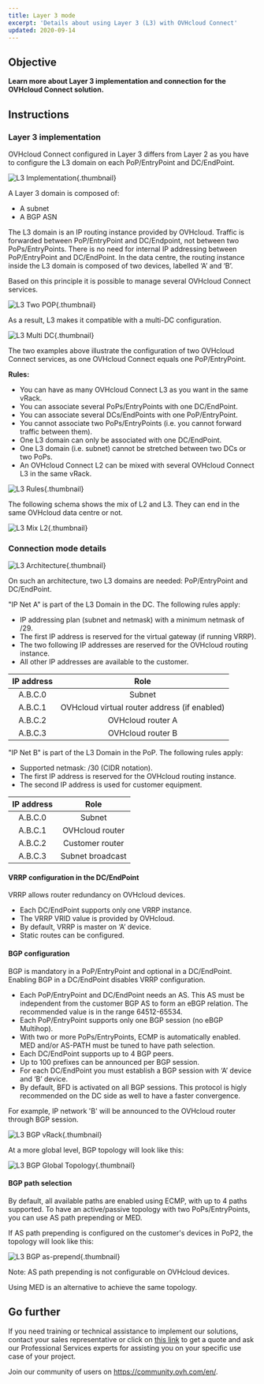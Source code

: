 ```yaml
---
title: Layer 3 mode
excerpt: 'Details about using Layer 3 (L3) with OVHcloud Connect'
updated: 2020-09-14
---
```


## Objective

**Learn more about Layer 3 implementation and connection for the OVHcloud Connect solution.**

## Instructions

### Layer 3 implementation

OVHcloud Connect configured in Layer 3 differs from Layer 2 as you have to configure the L3 domain on each PoP/EntryPoint and DC/EndPoint.

![L3 Implementation](images/occ-l3-implementation.png){.thumbnail}

A Layer 3 domain is composed of:

- A subnet
- A BGP ASN

The L3 domain is an IP routing instance provided by OVHcloud. Traffic is forwarded between PoP/EntryPoint and DC/Endpoint, not between two PoPs/EntryPoints. There is no need for internal IP addressing between PoP/EntryPoint and DC/EndPoint. In the data centre, the routing instance inside the L3 domain is composed of two devices, labelled ‘A’ and ‘B’.

Based on this principle it is possible to manage several OVHcloud Connect services. 

![L3 Two POP](images/occ-l3-twopop.png){.thumbnail}

As a result, L3 makes it compatible with a multi-DC configuration.

![L3 Multi DC](images/occ-l3-multidc.png){.thumbnail}

The two examples above illustrate the configuration of two OVHcloud Connect services, as one OVHcloud Connect equals one PoP/EntryPoint.

**Rules:**

- You can have as many OVHcloud Connect L3 as you want in the same vRack.
- You can associate several PoPs/EntryPoints with one DC/EndPoint.
- You can associate several DCs/EndPoints with one PoP/EntryPoint.
- You cannot associate two PoPs/EntryPoints (i.e. you cannot forward traffic between them).
- One L3 domain can only be associated with one DC/EndPoint.
- One L3 domain (i.e. subnet) cannot be stretched between two DCs or two PoPs.
- An OVHcloud Connect L2 can be mixed with several OVHcloud Connect L3 in the same vRack.

![L3 Rules](images/occ-l3-rules.gif){.thumbnail}

The following schema shows the mix of L2 and L3. They can end in the same OVHcloud data centre or not.

![L3 Mix L2](images/occ-l3-mixl2.png){.thumbnail}

### Connection mode details

![L3 Architecture](images/occ-l3-architecture.png){.thumbnail}

On such an architecture, two L3 domains are needed: PoP/EntryPoint and DC/EndPoint.

"IP Net A" is part of the L3 Domain in the DC. The following rules apply:

- IP addressing plan (subnet and netmask) with a minimum netmask of /29.
- The first IP address is reserved for the virtual gateway (if running VRRP).
- The two following IP addresses are reserved for the OVHcloud routing instance.
- All other IP addresses are available to the customer.

| IP address | Role |
|:-----:|:-----:|
| A.B.C.0 | Subnet |
| A.B.C.1 | OVHcloud virtual router address (if enabled) |
| A.B.C.2 | OVHcloud router A |
| A.B.C.3 | OVHcloud router B |

"IP Net B" is part of the L3 Domain in the PoP. The following rules apply:

- Supported netmask: /30 (CIDR notation).
- The first IP address is reserved for the OVHcloud routing instance.
- The second IP address is used for customer equipment.

| IP address | Role |
|:-----:|:-----:|
| A.B.C.0 | Subnet |
| A.B.C.1 | OVHcloud router |
| A.B.C.2 | Customer router |
| A.B.C.3 | Subnet broadcast |

#### VRRP configuration in the DC/EndPoint

VRRP allows router redundancy on OVHcloud devices.

- Each DC/EndPoint supports only one VRRP instance.
- The VRRP VRID value is provided by OVHcloud.
- By default, VRRP is master on ‘A’ device.
- Static routes can be configured. 

#### BGP configuration

BGP is mandatory in a PoP/EntryPoint and optional in a DC/EndPoint. Enabling BGP in a DC/EndPoint disables VRRP configuration.

- Each PoP/EntryPoint and DC/EndPoint needs an AS. This AS must be independent from the customer BGP AS to form an eBGP relation. The recommended value is in the range 64512-65534.
- Each PoP/EntryPoint supports only one BGP session (no eBGP Multihop).
- With two or more PoPs/EntryPoints, ECMP is automatically enabled. MED and/or AS-PATH must be tuned to have path selection.
- Each DC/EndPoint supports up to 4 BGP peers.
- Up to 100 prefixes can be announced per BGP session.
- For each DC/EndPoint you must establish a BGP session with ‘A’ device and ‘B’ device.
- By default, BFD is activated on all BGP sessions. This protocol is higly recommended on the DC side as well to have a faster convergence.

For example, IP network 'B' will be announced to the OVHcloud router through BGP session.

![L3 BGP vRack](images/occ-l3-bgpvrack.png){.thumbnail}

At a more global level, BGP topology will look like this:

![L3 BGP Global Topology](images/occ-l3-bgpglobal.png){.thumbnail}

#### BGP path selection

By default, all available paths are enabled using ECMP, with up to 4 paths supported. To have an active/passive topology with two PoPs/EntryPoints, you can use AS path prepending or MED.

If AS path prepending is configured on the customer's devices in PoP2, the topology will look like this:

![L3 BGP as-prepend](images/occ-l3-bgpasprepend-med.png){.thumbnail}

Note: AS path prepending is not configurable on OVHcloud devices.

Using MED is an alternative to achieve the same topology.

## Go further

If you need training or technical assistance to implement our solutions, contact your sales representative or click on [this link](https://www.ovhcloud.com/pt/professional-services/) to get a quote and ask our Professional Services experts for assisting you on your specific use case of your project.

Join our community of users on <https://community.ovh.com/en/>.
